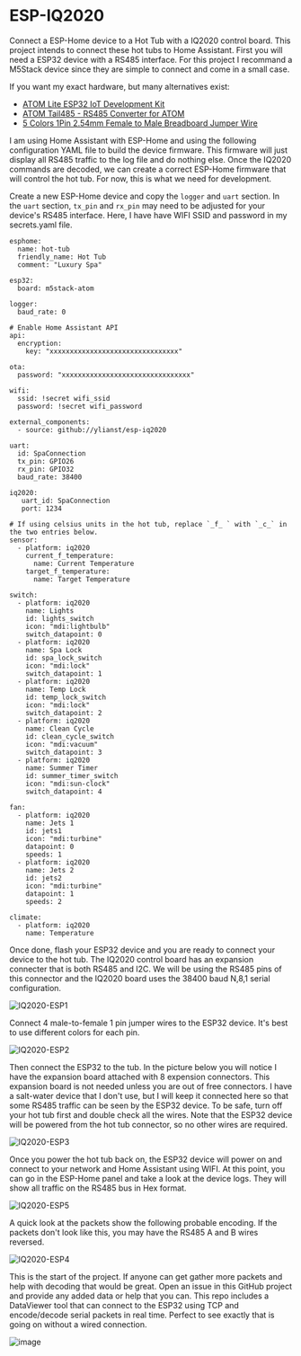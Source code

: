 # ESP-IQ2020
Connect a ESP-Home device to a Hot Tub with a IQ2020 control board. This project intends to connect these hot tubs to Home Assistant. First you will need a ESP32 device with a RS485 interface. For this project I recommand a M5Stack device since they are simple to connect and come in a small case.

If you want my exact hardware, but many alternatives exist:
- [ATOM Lite ESP32 IoT Development Kit](https://shop.m5stack.com/products/atom-lite-esp32-development-kit)
- [ATOM Tail485 - RS485 Converter for ATOM](https://shop.m5stack.com/products/atom-tail485)
- [5 Colors 1Pin 2.54mm Female to Male Breadboard Jumper Wire](https://www.amazon.com/XLX-Breadboard-Soldering-Brushless-Double-end/dp/B07S839W8V/ref=sr_1_3)

I am using Home Assistant with ESP-Home and using the following configuration YAML file to build the device firmware. This firmware will just display all RS485 traffic to the log file and do nothing else. Once the IQ2020 commands are decoded, we can create a correct ESP-Home firmware that will control the hot tub. For now, this is what we need for development.

Create a new ESP-Home device and copy the `logger` and `uart` section. In the `uart` section, `tx_pin` and `rx_pin` may need to be adjusted for your device's RS485 interface. Here, I have have WIFI SSID and password in my secrets.yaml file.

```
esphome:
  name: hot-tub
  friendly_name: Hot Tub
  comment: "Luxury Spa"

esp32:
  board: m5stack-atom

logger:
  baud_rate: 0

# Enable Home Assistant API
api:
  encryption:
    key: "xxxxxxxxxxxxxxxxxxxxxxxxxxxxxxxx"

ota:
  password: "xxxxxxxxxxxxxxxxxxxxxxxxxxxxxxxx"

wifi:
  ssid: !secret wifi_ssid
  password: !secret wifi_password

external_components:
  - source: github://ylianst/esp-iq2020

uart:
  id: SpaConnection
  tx_pin: GPIO26
  rx_pin: GPIO32
  baud_rate: 38400

iq2020:
   uart_id: SpaConnection
   port: 1234

# If using celsius units in the hot tub, replace `_f_ ` with `_c_` in the two entries below. 
sensor:
  - platform: iq2020
    current_f_temperature:
      name: Current Temperature
    target_f_temperature:
      name: Target Temperature

switch:
  - platform: iq2020
    name: Lights
    id: lights_switch
    icon: "mdi:lightbulb"
    switch_datapoint: 0
  - platform: iq2020
    name: Spa Lock
    id: spa_lock_switch
    icon: "mdi:lock"
    switch_datapoint: 1
  - platform: iq2020
    name: Temp Lock
    id: temp_lock_switch
    icon: "mdi:lock"
    switch_datapoint: 2
  - platform: iq2020
    name: Clean Cycle
    id: clean_cycle_switch
    icon: "mdi:vacuum"
    switch_datapoint: 3
  - platform: iq2020
    name: Summer Timer
    id: summer_timer_switch
    icon: "mdi:sun-clock"
    switch_datapoint: 4

fan:
  - platform: iq2020
    name: Jets 1
    id: jets1
    icon: "mdi:turbine"
    datapoint: 0
    speeds: 1
  - platform: iq2020
    name: Jets 2
    id: jets2
    icon: "mdi:turbine"
    datapoint: 1
    speeds: 2

climate:
  - platform: iq2020
    name: Temperature
```

Once done, flash your ESP32 device and you are ready to connect your device to the hot tub. The IQ2020 control board has an expansion connecter that is both RS485 and I2C. We will be using the RS485 pins of this connector and the IQ2020 board uses the 38400 baud N,8,1 serial configuration.

![IQ2020-ESP1](https://github.com/Ylianst/ESP-IQ2020/assets/1319013/07697b93-9469-46b6-9f8b-8a79d4cd90d3)

Connect 4 male-to-female 1 pin jumper wires to the ESP32 device. It's best to use different colors for each pin.

![IQ2020-ESP2](https://github.com/Ylianst/ESP-IQ2020/assets/1319013/434920d7-ad5b-446c-af8e-142df2a1e9d8)

Then connect the ESP32 to the tub. In the picture below you will notice I have the expansion board attached with 8 expension connectors. This expansion board is not needed unless you are out of free connectors. I have a salt-water device that I don't use, but I will keep it connected here so that some RS485 traffic can be seen by the ESP32 device. To be safe, turn off your hot tub first and double check all the wires. Note that the ESP32 device will be powered from the hot tub connector, so no other wires are required.

![IQ2020-ESP3](https://github.com/Ylianst/ESP-IQ2020/assets/1319013/c52b676b-e35c-474c-8919-2fc57302d0fb)

Once you power the hot tub back on, the ESP32 device will power on and connect to your network and Home Assistant using WIFI. At this point, you can go in the ESP-Home panel and take a look at the device logs. They will show all traffic on the RS485 bus in Hex format.

![IQ2020-ESP5](https://github.com/Ylianst/ESP-IQ2020/assets/1319013/93539d99-bc69-487a-a1dc-cb6d2bc41422)

A quick look at the packets show the following probable encoding. If the packets don't look like this, you may have the RS485 A and B wires reversed.

![IQ2020-ESP4](https://github.com/Ylianst/ESP-IQ2020/assets/1319013/1e278c78-4f45-4b57-9bb0-9ab4ed5304b8)

This is the start of the project. If anyone can get gather more packets and help with decoding that would be great. Open an issue in this GitHub project and provide any added data or help that you can. This repo includes a DataViewer tool that can connect to the ESP32 using TCP and encode/decode serial packets in real time. Perfect to see exactly that is going on without a wired connection.

![image](https://github.com/Ylianst/ESP-IQ2020/assets/1319013/53f3eaf8-0f2d-4a54-883d-b178e3b27f50)

